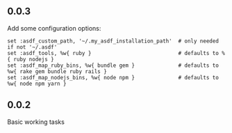 ## 0.0.3

Add some configuration options:

    set :asdf_custom_path, '~/.my_asdf_installation_path'  # only needed if not '~/.asdf'
    set :asdf_tools, %w{ ruby }                            # defaults to %{ ruby nodejs }
    set :asdf_map_ruby_bins, %w{ bundle gem }              # defaults to %w{ rake gem bundle ruby rails }
    set :asdf_map_nodejs_bins, %w{ node npm }              # defaults to %w{ node npm yarn }

## 0.0.2

Basic working tasks
